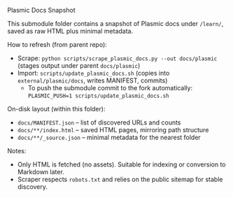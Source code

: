 Plasmic Docs Snapshot

This submodule folder contains a snapshot of Plasmic docs under `/learn/`, saved as raw HTML plus minimal metadata.

How to refresh (from parent repo):
- Scrape: `python scripts/scrape_plasmic_docs.py --out docs/plasmic` (stages output under parent `docs/plasmic`)
- Import: `scripts/update_plasmic_docs.sh` (copies into `external/plasmic/docs`, writes MANIFEST, commits)
  - To push the submodule commit to the fork automatically: `PLASMIC_PUSH=1 scripts/update_plasmic_docs.sh`

On-disk layout (within this folder):
- `docs/MANIFEST.json` – list of discovered URLs and counts
- `docs/**/index.html` – saved HTML pages, mirroring path structure
- `docs/**/_source.json` – minimal metadata for the nearest folder

Notes:
- Only HTML is fetched (no assets). Suitable for indexing or conversion to Markdown later.
- Scraper respects `robots.txt` and relies on the public sitemap for stable discovery.
